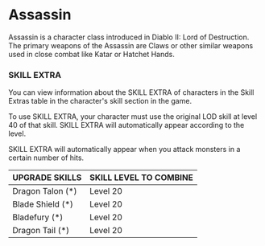 # Assassin

Assassin is a character class introduced in Diablo II: Lord of Destruction. The primary weapons of the Assassin are Claws or other similar weapons used in close combat like Katar or Hatchet Hands.

### SKILL EXTRA

You can view information about the SKILL EXTRA of characters in the Skill Extras table in the character's skill section in the game.

To use SKILL EXTRA, your character must use the original LOD skill at level 40 of that skill. SKILL EXTRA will automatically appear according to the level.

SKILL EXTRA will automatically appear when you attack monsters in a certain number of hits.

| UPGRADE SKILLS    | SKILL LEVEL TO COMBINE |
| ----------------- | ----------------------- |
| Dragon Talon (\*) | Level 20                |
| Blade Shield (\*) | Level 20                |
| Bladefury (\*)    | Level 20                |
| Dragon Tail (\*)  | Level 20                |